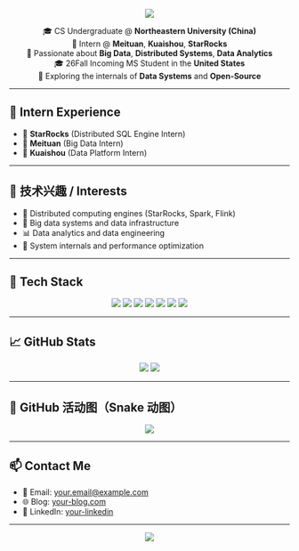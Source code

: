 <!-- Zac-saodiseng 的 GitHub 主页 README.md -->

<!-- 顶部动态波浪标题 -->
<p align="center">
  <img src="https://capsule-render.vercel.app/api?type=waving&color=0:00c6ff,100:0072ff&height=250&section=header&text=Hi%20I'm%20Zac-saodiseng%20👋&fontSize=40&fontColor=ffffff&animation=fadeIn" />
</p>

<!-- 个人简介 -->
<p align="center">
  🎓 CS Undergraduate @ <strong>Northeastern University (China)</strong> <br>
  💼 Intern @ <strong>Meituan</strong>, <strong>Kuaishou</strong>, <strong>StarRocks</strong> <br>
  🎯 Passionate about <strong>Big Data</strong>, <strong>Distributed Systems</strong>, <strong>Data Analytics</strong> <br>
  🎓 26Fall Incoming MS Student in the <strong>United States</strong> <br>
  🌱 Exploring the internals of <strong>Data Systems</strong> and <strong>Open-Source</strong> <br>
</p>

---

## 💼 Intern Experience

- 🏢 **StarRocks** (Distributed SQL Engine Intern)
- 🏢 **Meituan** (Big Data Intern)
- 🏢 **Kuaishou** (Data Platform Intern)

---

## 🧠 技术兴趣 / Interests

- 🔧 Distributed computing engines (StarRocks, Spark, Flink)
- 🧱 Big data systems and data infrastructure
- 📊 Data analytics and data engineering
- 🧠 System internals and performance optimization

---

## 🧰 Tech Stack

<p align="center">
  <img src="https://img.shields.io/badge/C++-00599C?style=for-the-badge&logo=c%2B%2B&logoColor=white" />
  <img src="https://img.shields.io/badge/Java-007396?style=for-the-badge&logo=java&logoColor=white" />
  <img src="https://img.shields.io/badge/Python-3776AB?style=for-the-badge&logo=python&logoColor=white" />
  <img src="https://img.shields.io/badge/StarRocks-00B2EE?style=for-the-badge&logo=data&logoColor=white" />
  <img src="https://img.shields.io/badge/Spark-E25A1C?style=for-the-badge&logo=apachespark&logoColor=white" />
  <img src="https://img.shields.io/badge/Flink-EA2D2E?style=for-the-badge&logo=apacheflink&logoColor=white" />
  <img src="https://img.shields.io/badge/MySQL-4479A1?style=for-the-badge&logo=mysql&logoColor=white" />
</p>

---

## 📈 GitHub Stats

<p align="center">
  <img src="https://github-readme-stats.vercel.app/api?username=Zac-saodiseng&show_icons=true&theme=radical&hide_border=true" />
  <img src="https://github-readme-stats.vercel.app/api/top-langs/?username=Zac-saodiseng&layout=compact&theme=radical&hide_border=true" />
</p>

---

## 🐍 GitHub 活动图（Snake 动图）

<p align="center">
  <img src="https://github.com/Zac-saodiseng/Zac-saodiseng/blob/output/github-contribution-grid-snake.svg" />
</p>

---

## 📫 Contact Me

- 📧 Email: your.email@example.com
- 🌐 Blog: [your-blog.com](https://your-blog.com)
- 🔗 LinkedIn: [your-linkedin](https://linkedin.com/in/your-linkedin)

---

<!-- 底部波浪 -->
<p align="center">
  <img src="https://capsule-render.vercel.app/api?type=waving&color=0:0072ff,100:00c6ff&height=100&section=footer" />
</p>
